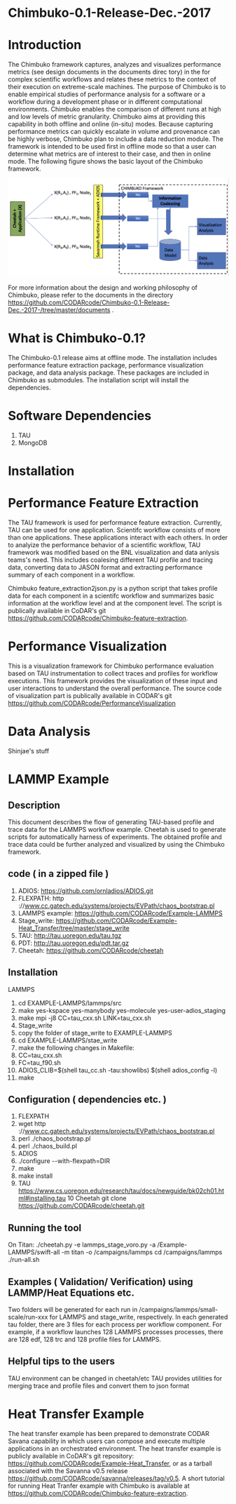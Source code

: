 # Chimbuko-0.1-Release-Dec.-2017

Introduction
=============
The Chimbuko framework captures, analyzes and visualizes performance metrics (see design documents in the documents direc tory) in the for complex
scientific workflows and relates these metrics to the context of their execution on extreme-scale
machines. The purpose of Chimbuko is to enable empirical studies of performance analysis for
a software or a workflow during a development phase or in different computational environments.
Chimbuko enables the comparison of different runs at high and low levels of metric granularity.
Chimbuko aims at providing this capability in both offline and online (in-situ) modes. Because capturing
performance metrics can quickly escalate in volume and provenance can be highly verbose,
Chimbuko plan to include a data reduction module. The framework is intended to be used first in offline
mode so that a user can determine what metrics are of interest to their case, and then in online mode. The following figure shows the basic layout of the Chimbuko framework.

![Chimbuko Basic Layout](figures/chimbukolayout.png)

For more information about the design and working philosophy of Chimbuko, please refer to the documents in the directory https://github.com/CODARcode/Chimbuko-0.1-Release-Dec.-2017-/tree/master/documents .

What is Chimbuko-0.1?
=====================
The Chimbuko-0.1 release aims at offline mode. The installation includes performance feature extraction package, performance visualization package, and data analysis package. These packages are included in Chimbuko as submodules. The installation script will install the dependencies. 

Software Dependencies
=====================
1. TAU
2. MongoDB

Installation
=============

Performance Feature Extraction
==============================

The TAU framework is used for performance feature extraction. Currently, TAU can be used for one application. Scientifc workflow consists of more than one applications. These applications interact with each others. In order to analyize the performance behavior of a scientific workflow, TAU framework was modified based on the BNL visualization and data anlysis teams's need. This includes coalesing different TAU profile and tracing data, converting data to JASON format and extracting performance summary of each component in a workflow.

Chimbuko feature_extraction2json.py is a python script that takes profile data for each component in a scientifc workflow and summarizes basic information at the workflow level and at the component level. The script is publically available in CoDAR's git https://github.com/CODARcode/Chimbuko-feature-extraction. 

Performance Visualization
=========================
This is a visualization framework for Chimbuko performance evaluation based on TAU instrumentation to collect traces and profiles for workflow executions. This framework provides the visualization of these input and user interactions to understand the overall performance. The source code of visualization part is publically available in CODAR's git https://github.com/CODARcode/PerformanceVisualization

Data Analysis
=============
Shinjae's stuff

LAMMP Example
=============
## Description
This document describes the flow of generating TAU-based profile and trace data for the LAMMPS workflow example. Cheetah is used to generate scripts for automatically harness of experiments. The obtained profile and trace data could be further analyzed and visualized by using the Chimbuko framework.

## code ( in a zipped file )
1. ADIOS: https://github.com/ornladios/ADIOS.git
2. FLEXPATH: http ://www.cc.gatech.edu/systems/projects/EVPath/chaos_bootstrap.pl
3. LAMMPS example: https://github.com/CODARcode/Example-LAMMPS
4. Stage_write: https://github.com/CODARcode/Example-Heat_Transfer/tree/master/stage_write
5. TAU: http://tau.uoregon.edu/tau.tgz
6. PDT: http://tau.uoregon.edu/pdt.tar.gz
7. Cheetah: https://github.com/CODARcode/cheetah

## Installation
LAMMPS
1. cd EXAMPLE-LAMMPS/lammps/src
2. make yes-kspace yes-manybody yes-molecule yes-user-adios_staging
3. make mpi -j8 CC=tau_cxx.sh LINK=tau_cxx.sh
4. Stage_write
5. copy the folder of stage_write to EXAMPLE-LAMMPS
6. cd EXAMPLE-LAMMPS/stae_write
7. make the following changes in Makefile:
8. CC=tau_cxx.sh
9. FC=tau_f90.sh
10. ADIOS_CLIB=$(shell tau_cc.sh -tau:showlibs) $(shell adios_config -l)
11. make

## Configuration ( dependencies etc. )
1. FLEXPATH
2. wget http ://www.cc.gatech.edu/systems/projects/EVPath/chaos_bootstrap.pl
3. perl ./chaos_bootstrap.pl
4. perl ./chaos_build.pl
5. ADIOS
6. ./configure --with-flexpath=DIR
7. make
8. make install
9. TAU https://www.cs.uoregon.edu/research/tau/docs/newguide/bk02ch01.html#installing.tau
10 Cheetah git clone https://github.com/CODARcode/cheetah.git

## Running the tool
On Titan: ./cheetah.py -e lammps_stage_voro.py -a /Example-LAMMPS/swift-all  -m titan -o /campaigns/lammps
cd /campaigns/lammps
./run-all.sh

## Examples ( Validation/ Verification) using LAMMP/Heat Equations etc.
Two folders will be generated for each run in /campaigns/lammps/small-scale/run-xxx for LAMMPS and stage_write, respectively. In each generated tau folder, there are 3 files for each process per workflow component. For example, if a workflow launches 128 LAMMPS processes processes, there are 128 edf, 128 trc and 128 profile files for LAMMPS.

## Helpful tips to the users
TAU environment can be changed in cheetah/etc
TAU provides utilities for merging trace and profile files and convert them to json format

Heat Transfer Example
=====================
The heat transfer example has been prepared to demonstrate CODAR Savana capability in which users can compose and execute multiple applications in an orchestrated environment. The heat transfer example is publicly available in CoDAR's git repository: https://github.com/CODARcode/Example-Heat_Transfer, or as a tarball associated with the Savanna v0.5 release https://github.com/CODARcode/savanna/releases/tag/v0.5. A short tutorial for running Heat Tranfer example with Chimbuko is available at https://github.com/CODARcode/Chimbuko-feature-extraction.




